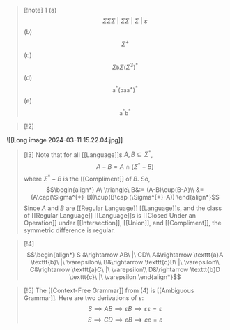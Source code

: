 >[!note] 1
(a) $$\Sigma \Sigma \Sigma\ |\ \Sigma \Sigma\ |\ \Sigma\ |\ \varepsilon$$
(b) $$\Sigma^{+}$$
(c) $$\Sigma \texttt{b} \Sigma(\Sigma^{3})^{*}$$
(d) $$\texttt{a}^{*}(\texttt{b}\texttt{a}\texttt{a}^{+})^{*}$$
(e) $$\texttt{a}^{*}\texttt{b}^{*}$$

>[!2]

![[Long image 2024-03-11 15.22.04.jpg]]

>[!3]
Note that for all [[Language]]s $A,B\subseteq \Sigma^{*}$,
$$A-B= A\cap(\Sigma^{*}-B)$$where $\Sigma^{*}-B$ is the [[Compliment]] of $B$. So,
>$$\begin{align*}
A\ \triangle\ B&:= (A-B)\cup(B-A)\\
&= (A\cap(\Sigma^{*}-B))\cup(B\cap (\Sigma^{*}-A))
\end{align*}$$
Since $A$ and $B$ are [[Regular Language]] [[Language]]s, and the class of [[Regular Language]] [[Language]]s is [[Closed Under an Operation]] under [[Intersection]], [[Union]], and [[Compliment]], the symmetric difference is regular.


>[!4]
>$$\begin{align*}
S &\rightarrow AB\ |\ CD\\
A&\rightarrow \texttt{a}A \texttt{b}\ |\ \varepsilon\\
B&\rightarrow \texttt{c}B\ |\ \varepsilon\\
C&\rightarrow \texttt{a}C\ |\ \varepsilon\\
D&\rightarrow \texttt{b}D \texttt{c}\ |\ \varepsilon
\end{align*}$$

>[!5]
The [[Context-Free Grammar]] from (4) is [[Ambiguous Grammar]]. Here are two derivations of $\varepsilon$:
$$S\implies AB\implies \varepsilon B\implies \varepsilon \varepsilon=\varepsilon$$$$S\implies CD\implies \varepsilon B\implies \varepsilon \varepsilon=\varepsilon$$
